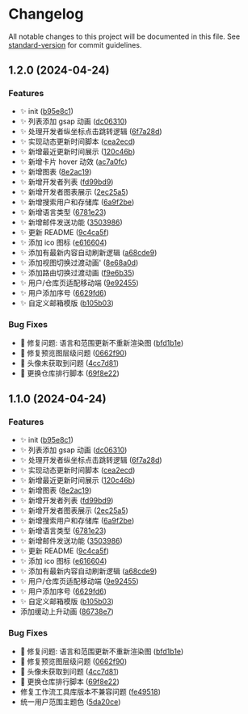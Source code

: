# Changelog

All notable changes to this project will be documented in this file. See [standard-version](https://github.com/conventional-changelog/standard-version) for commit guidelines.

## 1.2.0 (2024-04-24)


### Features

* ✨ init ([b95e8c1](https://gitee.com/fxzer/github-trends/commit/b95e8c1c272208cdb0d30da2b08eabbc6dabab94))
* ✨ 列表添加 gsap 动画 ([dc06310](https://gitee.com/fxzer/github-trends/commit/dc06310cf3023cd0115ce221718c8a8eb5df7a4a))
* ✨ 处理开发者纵坐标点击跳转逻辑 ([6f7a28d](https://gitee.com/fxzer/github-trends/commit/6f7a28d7df097ca028551e329e1dcbaf4a759a10))
* ✨ 实现动态更新时间脚本 ([cea2ecd](https://gitee.com/fxzer/github-trends/commit/cea2ecd4502ac44d404e08f55b4c85613e9a664b))
* ✨ 新增最近更新时间展示 ([120c46b](https://gitee.com/fxzer/github-trends/commit/120c46b7464d2255e120a83fddc43e4e55066310))
* ✨ 新增卡片 hover 动效 ([ac7a0fc](https://gitee.com/fxzer/github-trends/commit/ac7a0fc039977cb0646bb368241205919a93dfe9))
* ✨ 新增图表 ([8e2ac19](https://gitee.com/fxzer/github-trends/commit/8e2ac19ed471b650c878ac37d654d5e224f741ab))
* ✨ 新增开发者列表 ([fd99bd9](https://gitee.com/fxzer/github-trends/commit/fd99bd9154e87ceb7b872aaa226de65094023d5a))
* ✨ 新增开发者图表展示 ([2ec25a5](https://gitee.com/fxzer/github-trends/commit/2ec25a5f234e999ba6c66039416e59aa5101790a))
* ✨ 新增搜索用户和存储库 ([6a9f2be](https://gitee.com/fxzer/github-trends/commit/6a9f2bef98ebfbf49063f9d876bf9b795a1ebbd7))
* ✨ 新增语言类型 ([6781e23](https://gitee.com/fxzer/github-trends/commit/6781e23d6a29133eeaf1344f38890a1db274040b))
* ✨ 新增邮件发送功能 ([3503986](https://gitee.com/fxzer/github-trends/commit/35039865c2310a76e9d14bc70e0955a5245c7c8d))
* ✨ 更新 README ([9c4ca5f](https://gitee.com/fxzer/github-trends/commit/9c4ca5f5d9ebfc7c9f50ae18ea9c64f53cad4800))
* ✨ 添加 ico 图标 ([e616604](https://gitee.com/fxzer/github-trends/commit/e6166045652065f339c3d07d6085c5d02134b0b1))
* ✨ 添加有最新内容自动刷新逻辑 ([a68cde9](https://gitee.com/fxzer/github-trends/commit/a68cde93835890ffd92ff13bdd0872517f819cb5))
* ✨ 添加视图切换过渡动画' ([8e68a0d](https://gitee.com/fxzer/github-trends/commit/8e68a0de28cc3a523c352d2406e7c106432b369b))
* ✨ 添加路由切换过渡动画 ([f9e6b35](https://gitee.com/fxzer/github-trends/commit/f9e6b358850322531c1decf9a1609bb458ae21d0))
* ✨ 用户/仓库页适配移动端 ([9e92455](https://gitee.com/fxzer/github-trends/commit/9e924556afc62496c8a95789f67de1761e8aa271))
* ✨ 用户添加序号 ([6629fd6](https://gitee.com/fxzer/github-trends/commit/6629fd6f92c9abb5f689975581758be20ae3d0eb))
* ✨ 自定义邮箱模版 ([b105b03](https://gitee.com/fxzer/github-trends/commit/b105b03f507f194d555b715dda41c598750a5857))


### Bug Fixes

* 🐛 修复问题: 语言和范围更新不重新渲染图 ([bfd1b1e](https://gitee.com/fxzer/github-trends/commit/bfd1b1e5c830e3ea1124ed70a6a10eb7bf5e9988))
* 🐛 修复预览图层级问题 ([0662f90](https://gitee.com/fxzer/github-trends/commit/0662f902e392b083beb7b7fcf757ff98a453bb9e))
* 🐛 头像未获取到问题 ([4cc7d81](https://gitee.com/fxzer/github-trends/commit/4cc7d811fdb156424078a69277a56e885f735cca))
* 🐛 更换仓库排行脚本 ([69f8e22](https://gitee.com/fxzer/github-trends/commit/69f8e228126020b26fcd0c4c3a4fc0b97dd79b61))

## 1.1.0 (2024-04-24)


### Features

* ✨ init ([b95e8c1](https://gitee.com/fxzer/github-trends/commit/b95e8c1c272208cdb0d30da2b08eabbc6dabab94))
* ✨ 列表添加 gsap 动画 ([dc06310](https://gitee.com/fxzer/github-trends/commit/dc06310cf3023cd0115ce221718c8a8eb5df7a4a))
* ✨ 处理开发者纵坐标点击跳转逻辑 ([6f7a28d](https://gitee.com/fxzer/github-trends/commit/6f7a28d7df097ca028551e329e1dcbaf4a759a10))
* ✨ 实现动态更新时间脚本 ([cea2ecd](https://gitee.com/fxzer/github-trends/commit/cea2ecd4502ac44d404e08f55b4c85613e9a664b))
* ✨ 新增最近更新时间展示 ([120c46b](https://gitee.com/fxzer/github-trends/commit/120c46b7464d2255e120a83fddc43e4e55066310))
* ✨ 新增图表 ([8e2ac19](https://gitee.com/fxzer/github-trends/commit/8e2ac19ed471b650c878ac37d654d5e224f741ab))
* ✨ 新增开发者列表 ([fd99bd9](https://gitee.com/fxzer/github-trends/commit/fd99bd9154e87ceb7b872aaa226de65094023d5a))
* ✨ 新增开发者图表展示 ([2ec25a5](https://gitee.com/fxzer/github-trends/commit/2ec25a5f234e999ba6c66039416e59aa5101790a))
* ✨ 新增搜索用户和存储库 ([6a9f2be](https://gitee.com/fxzer/github-trends/commit/6a9f2bef98ebfbf49063f9d876bf9b795a1ebbd7))
* ✨ 新增语言类型 ([6781e23](https://gitee.com/fxzer/github-trends/commit/6781e23d6a29133eeaf1344f38890a1db274040b))
* ✨ 新增邮件发送功能 ([3503986](https://gitee.com/fxzer/github-trends/commit/35039865c2310a76e9d14bc70e0955a5245c7c8d))
* ✨ 更新 README ([9c4ca5f](https://gitee.com/fxzer/github-trends/commit/9c4ca5f5d9ebfc7c9f50ae18ea9c64f53cad4800))
* ✨ 添加 ico 图标 ([e616604](https://gitee.com/fxzer/github-trends/commit/e6166045652065f339c3d07d6085c5d02134b0b1))
* ✨ 添加有最新内容自动刷新逻辑 ([a68cde9](https://gitee.com/fxzer/github-trends/commit/a68cde93835890ffd92ff13bdd0872517f819cb5))
* ✨ 用户/仓库页适配移动端 ([9e92455](https://gitee.com/fxzer/github-trends/commit/9e924556afc62496c8a95789f67de1761e8aa271))
* ✨ 用户添加序号 ([6629fd6](https://gitee.com/fxzer/github-trends/commit/6629fd6f92c9abb5f689975581758be20ae3d0eb))
* ✨ 自定义邮箱模版 ([b105b03](https://gitee.com/fxzer/github-trends/commit/b105b03f507f194d555b715dda41c598750a5857))
* 添加缓动上升动画 ([86738e7](https://gitee.com/fxzer/github-trends/commit/86738e7bdb0d1aef5ec59e2de1c8a51f3717fe87))


### Bug Fixes

* 🐛 修复问题: 语言和范围更新不重新渲染图 ([bfd1b1e](https://gitee.com/fxzer/github-trends/commit/bfd1b1e5c830e3ea1124ed70a6a10eb7bf5e9988))
* 🐛 修复预览图层级问题 ([0662f90](https://gitee.com/fxzer/github-trends/commit/0662f902e392b083beb7b7fcf757ff98a453bb9e))
* 🐛 头像未获取到问题 ([4cc7d81](https://gitee.com/fxzer/github-trends/commit/4cc7d811fdb156424078a69277a56e885f735cca))
* 🐛 更换仓库排行脚本 ([69f8e22](https://gitee.com/fxzer/github-trends/commit/69f8e228126020b26fcd0c4c3a4fc0b97dd79b61))
* 修复工作流工具库版本不兼容问题 ([fe49518](https://gitee.com/fxzer/github-trends/commit/fe49518b28f3afb484d9c28831e4d17cbb0efa47))
* 统一用户范围主题色 ([5da20ce](https://gitee.com/fxzer/github-trends/commit/5da20ce7b6807eaf9bee787a1c3a4ec10d6ed44f))
